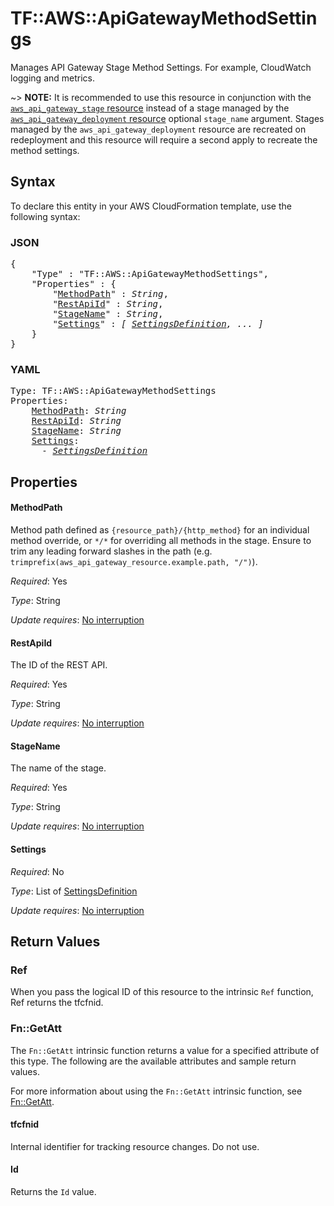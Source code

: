 # TF::AWS::ApiGatewayMethodSettings

Manages API Gateway Stage Method Settings. For example, CloudWatch logging and metrics.

~> **NOTE:** It is recommended to use this resource in conjunction with the [`aws_api_gateway_stage` resource](api_gateway_stage.html) instead of a stage managed by the [`aws_api_gateway_deployment` resource](api_gateway_deployment.html) optional `stage_name` argument. Stages managed by the `aws_api_gateway_deployment` resource are recreated on redeployment and this resource will require a second apply to recreate the method settings.

## Syntax

To declare this entity in your AWS CloudFormation template, use the following syntax:

### JSON

<pre>
{
    "Type" : "TF::AWS::ApiGatewayMethodSettings",
    "Properties" : {
        "<a href="#methodpath" title="MethodPath">MethodPath</a>" : <i>String</i>,
        "<a href="#restapiid" title="RestApiId">RestApiId</a>" : <i>String</i>,
        "<a href="#stagename" title="StageName">StageName</a>" : <i>String</i>,
        "<a href="#settings" title="Settings">Settings</a>" : <i>[ <a href="settingsdefinition.md">SettingsDefinition</a>, ... ]</i>
    }
}
</pre>

### YAML

<pre>
Type: TF::AWS::ApiGatewayMethodSettings
Properties:
    <a href="#methodpath" title="MethodPath">MethodPath</a>: <i>String</i>
    <a href="#restapiid" title="RestApiId">RestApiId</a>: <i>String</i>
    <a href="#stagename" title="StageName">StageName</a>: <i>String</i>
    <a href="#settings" title="Settings">Settings</a>: <i>
      - <a href="settingsdefinition.md">SettingsDefinition</a></i>
</pre>

## Properties

#### MethodPath

Method path defined as `{resource_path}/{http_method}` for an individual method override, or `*/*` for overriding all methods in the stage. Ensure to trim any leading forward slashes in the path (e.g. `trimprefix(aws_api_gateway_resource.example.path, "/")`).

_Required_: Yes

_Type_: String

_Update requires_: [No interruption](https://docs.aws.amazon.com/AWSCloudFormation/latest/UserGuide/using-cfn-updating-stacks-update-behaviors.html#update-no-interrupt)

#### RestApiId

The ID of the REST API.

_Required_: Yes

_Type_: String

_Update requires_: [No interruption](https://docs.aws.amazon.com/AWSCloudFormation/latest/UserGuide/using-cfn-updating-stacks-update-behaviors.html#update-no-interrupt)

#### StageName

The name of the stage.

_Required_: Yes

_Type_: String

_Update requires_: [No interruption](https://docs.aws.amazon.com/AWSCloudFormation/latest/UserGuide/using-cfn-updating-stacks-update-behaviors.html#update-no-interrupt)

#### Settings

_Required_: No

_Type_: List of <a href="settingsdefinition.md">SettingsDefinition</a>

_Update requires_: [No interruption](https://docs.aws.amazon.com/AWSCloudFormation/latest/UserGuide/using-cfn-updating-stacks-update-behaviors.html#update-no-interrupt)

## Return Values

### Ref

When you pass the logical ID of this resource to the intrinsic `Ref` function, Ref returns the tfcfnid.

### Fn::GetAtt

The `Fn::GetAtt` intrinsic function returns a value for a specified attribute of this type. The following are the available attributes and sample return values.

For more information about using the `Fn::GetAtt` intrinsic function, see [Fn::GetAtt](https://docs.aws.amazon.com/AWSCloudFormation/latest/UserGuide/intrinsic-function-reference-getatt.html).

#### tfcfnid

Internal identifier for tracking resource changes. Do not use.

#### Id

Returns the <code>Id</code> value.

